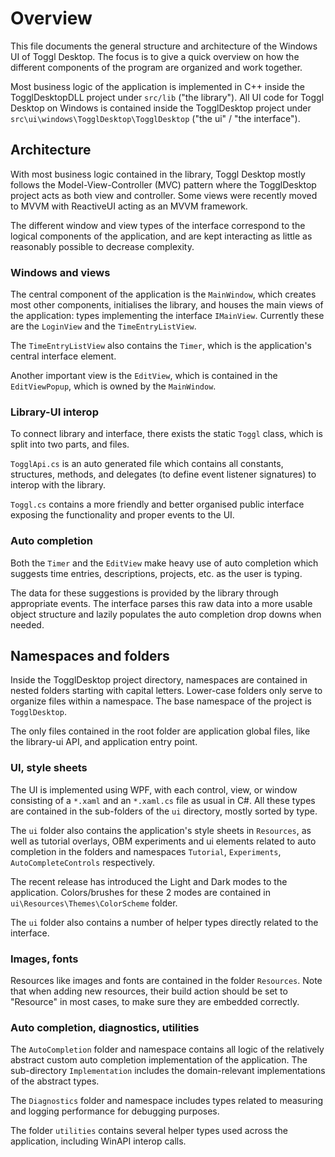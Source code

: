 
# Overview

This file documents the general structure and architecture of the Windows UI of Toggl Desktop. The focus is to give a quick overview on how the different components of the program are organized and work together.

Most business logic of the application is implemented in C++ inside the TogglDesktopDLL project under `src/lib` ("the library"). All UI code for Toggl Desktop on Windows is contained inside the TogglDesktop project under `src\ui\windows\TogglDesktop\TogglDesktop` ("the ui" / "the interface").


## Architecture

With most business logic contained in the library, Toggl Desktop mostly follows the Model-View-Controller (MVC) pattern where the TogglDesktop project acts as both view and controller. Some views were recently moved to MVVM with ReactiveUI acting as an MVVM framework.

The different window and view types of the interface correspond to the logical components of the application, and are kept interacting as little as reasonably possible to decrease complexity.

### Windows and views

The central component of the application is the `MainWindow`, which creates most other components, initialises the library, and houses the main views of the application: types implementing the interface `IMainView`. Currently these are the `LoginView` and the `TimeEntryListView`.

The `TimeEntryListView` also contains the `Timer`, which is the application's central interface element.

Another important view is the `EditView`, which is contained in the `EditViewPopup`, which is owned by the `MainWindow`.

### Library-UI interop

To connect library and interface, there exists the static `Toggl` class, which is split into two parts, and files.

`TogglApi.cs` is an auto generated file which contains all constants, structures, methods, and delegates (to define event listener signatures) to interop with the library.

`Toggl.cs` contains a more friendly and better organised public interface exposing the functionality and proper events to the UI.

### Auto completion

Both the `Timer` and the `EditView` make heavy use of auto completion which suggests time entries, descriptions, projects, etc. as the user is typing.

The data for these suggestions is provided by the library through appropriate events. The interface parses this raw data into a more usable object structure and lazily populates the auto completion drop downs when needed.

## Namespaces and folders

Inside the TogglDesktop project directory, namespaces are contained in nested folders starting with capital letters. Lower-case folders only serve to organize files within a namespace. The base namespace of the project is `TogglDesktop`.

The only files contained in the root folder are application global files, like the library-ui API, and application entry point.

### UI, style sheets

The UI is implemented using WPF, with each control, view, or window consisting of a `*.xaml` and an `*.xaml.cs` file as usual in C#. All these types are contained in the sub-folders of the `ui` directory, mostly sorted by type.

The `ui` folder also contains the application's style sheets in `Resources`, as well as tutorial overlays, OBM experiments and ui elements related to auto completion in the folders and namespaces `Tutorial`, `Experiments`, `AutoCompleteControls` respectively.

The recent release has introduced the Light and Dark modes to the application. Colors/brushes for these 2 modes are contained in `ui\Resources\Themes\ColorScheme` folder.

The `ui` folder also contains a number of helper types directly related to the interface.

### Images, fonts

Resources like images and fonts are contained in the folder `Resources`. Note that when adding new resources, their build action should be set to "Resource" in most cases, to make sure they are embedded correctly.

### Auto completion, diagnostics, utilities

The `AutoCompletion` folder and namespace contains all logic of the relatively abstract custom auto completion implementation of the application. The sub-directory `Implementation` includes the domain-relevant implementations of the abstract types.

The `Diagnostics` folder and namespace includes types related to measuring and logging performance for debugging purposes.

The folder `utilities` contains several helper types used across the application, including WinAPI interop calls.
